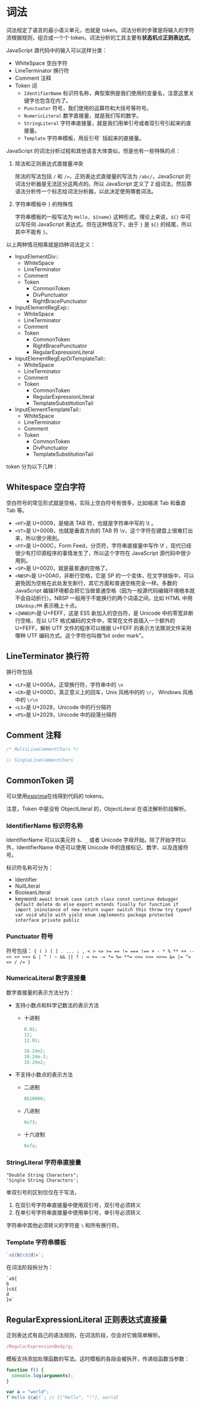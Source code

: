 # 词法

词法规定了语言的最小语义单元，也就是 token。词法分析的步骤是将输入的字符流根据规则，组合成一个个 token。词法分析的工具主要有**状态机**或**正则表达式**。

JavaScript 源代码中的输入可以这样分类：

- WhiteSpace 空白字符
- LineTerminator 换行符
- Comment 注释
- Token 词
  - `IdentifierName` 标识符名称，典型案例是我们使用的变量名，注意这里关键字也包含在内了。
  - `Punctuator` 符号，我们使用的运算符和大括号等符号。
  - `NumericLiteral` 数字直接量，就是我们写的数字。
  - `StringLiteral` 字符串直接量，就是我们用单引号或者双引号引起来的直接量。
  - `Template` 字符串模板，用反引号` 括起来的直接量。

JavaScript 的词法分析过程和其他语言大体类似，但是也有一些特殊的点：

1. 除法和正则表达式直接量冲突

   除法的写法包括 `/` 和 `/=`，正则表达式直接量的写法为 `/abc/`，JavaScript 的词法分析器是无法区分这两点的。所以 JavaScript 定义了 2 组词法，然后靠语法分析传一个标志给词法分析器，以此决定使用哪套词法。

2. 字符串模板中 `}` 的特殊性

   字符串模板的一般写法为 `Hello, ${name}` 这种形式。理论上来说，`${}` 中可以写任何 JavaScript 表达式。但在这种情况下，由于 `}` 是 `${}` 的结尾，所以其中不能有 `}`。

以上两种情况相乘就是四种词法定义：

- InputElementDiv::
  - WhiteSpace
  - LineTerminator
  - Comment
  - Token
    - CommonToken
    - DivPunctuator
    - RightBracePunctuator
- InputElementRegExp::
  - WhiteSpace
  - LineTerminator
  - Comment
  - Token
    - CommonToken
    - RightBracePunctuator
    - RegularExpressionLiteral
- InputElementRegExpOrTemplateTail::
  - WhiteSpace
  - LineTerminator
  - Comment
  - Token
    - CommonToken
    - RegularExpressionLiteral
    - TemplateSubstitutionTail
- InputElementTemplateTail::
  - WhiteSpace
  - LineTerminator
  - Comment
  - Token
    - CommonToken
    - DivPunctuator
    - TemplateSubstitutionTail

token 分为以下几种：

## Whitespace 空白字符

空白符号的常见形式就是空格，实际上空白符号有很多，比如缩进 Tab 和垂直 Tab 等。

- `<HT>`是 U+0009，是缩进 TAB 符，也就是字符串中写的 \t 。
- `<VT>`是 U+000B，也就是垂直方向的 TAB 符 \v，这个字符在键盘上很难打出来，所以很少用到。
- `<FF>`是 U+000C，Form Feed，分页符，字符串直接量中写作 \f ，现代已经很少有打印源程序的事情发生了，所以这个字符在 JavaScript 源代码中很少用到。
- `<SP>`是 U+0020，就是最普通的空格了。
- `<NBSP>`是 U+00A0，非断行空格，它是 SP 的一个变体，在文字排版中，可以避免因为空格在此处发生断行，其它方面和普通空格完全一样。多数的 JavaScript 编辑环境都会把它当做普通空格（因为一般源代码编辑环境根本就不会自动折行）。NBSP 一般用于不能换行的两个词语之间，比如 HTML 中用 `10&nbsp;PM` 表示晚上十点。
- `<ZWNBSP>`是 U+FEFF，这是 ES5 新加入的空白符，是 Unicode 中的零宽非断行空格，在以 UTF 格式编码的文件中，常常在文件首插入一个额外的 U+FEFF，解析 UTF 文件的程序可以根据 U+FEFF 的表示方法猜测文件采用哪种 UTF 编码方式。这个字符也叫做“bit order mark”。

## LineTerminator 换行符

换行符包括

- `<LF>`是 U+000A，正常换行符，字符串中的 `\n`
- `<CR>`是 U+000D，真正意义上的回车，Unix 风格中的的 `\r`， Windows 风格中的 `\r\n`
- `<LS>`是 U+2028，Unicode 中的行分隔符
- `<PS>`是 U+2029，Unicode 中的段落分隔符

## Comment 注释

```javascript
/* MultiLineCommentChars */

// SingleLineCommentChars
```

## CommonToken 词

可以使用[esprima](http://esprima.org/demo/parse.html)在线得到代码的 tokens。

注意，Token 中是没有 ObjectLiteral 的，ObjectLiteral 在语法解析阶段解析。

### IdentifierName 标识符名称

IdentifierName 可以以美元符 `$`、`_` 或者 Unicode 字母开始。除了开始字符以外，IdentifierName 中还可以使用 Unicode 中的连接标记、数字、以及连接符号。

标识符名称可分为：

- Identifier
- NullLiteral
- BooleanLiteral
- keyword: `await break case catch class const continue debugger default delete do else export extends finally for function if import ininstance of new return super switch this throw try typeof var void while with yield enum implements package protected interface private public`

### Punctuator 符号

符号包括：
`{ ( ) [ ] . ... ; , < > <= >= == != === !== + - * % ** ++ -- << >> >>> & | ^ ! ~ && || ? : = += -= *= %= **= <<= >>= >>>= &= |= ^= => / /= }`

### NumericaLiteral 数字直接量

数字直接量的表示方法分为：

- 支持小数点和科学记数法的表示方法

  - 十进制

    ```javascript
    0.01;
    12;
    12.01;

    10.24e2;
    10.24e-2;
    10.24e2;
    ```

- 不支持小数点的表示方法

  - 二进制

    ```javascript
    0b10000;
    ```

  - 八进制

    ```javascript
    0o73;
    ```

  - 十六进制

    ```javascript
    0xfa;
    ```

### StringLiteral 字符串直接量

```text
"Double String Characters";
'Single String Characters';
```

单双引号的区别仅仅在于写法，

1. 在双引号字符串直接量中使用双引号，双引号必须转义
2. 在单引号字符串直接量中使用单引号，单引号必须转义

字符串中其他必须转义的字符是 `\` 和所有换行符。

### Template 字符串模板

```javascript
`a${b}c${d}e`;
```

在词法阶段拆分为：

```text
`a${
b
}c${
d
}e`

```

## RegularExpressionLiteral 正则表达式直接量

正则表达式有自己的语法规则，在词法阶段，仅会对它做简单解析。

```javascript
/RegularExpressionBody/g;
```

模板支持添加处理函数的写法。这时模板的各段会被拆开，传递给函数当参数：

```javascript
function f() {
  console.log(arguments);
}

var a = "world";
f`Hello ${a}!`; // [["Hello", "!"], world]
```
